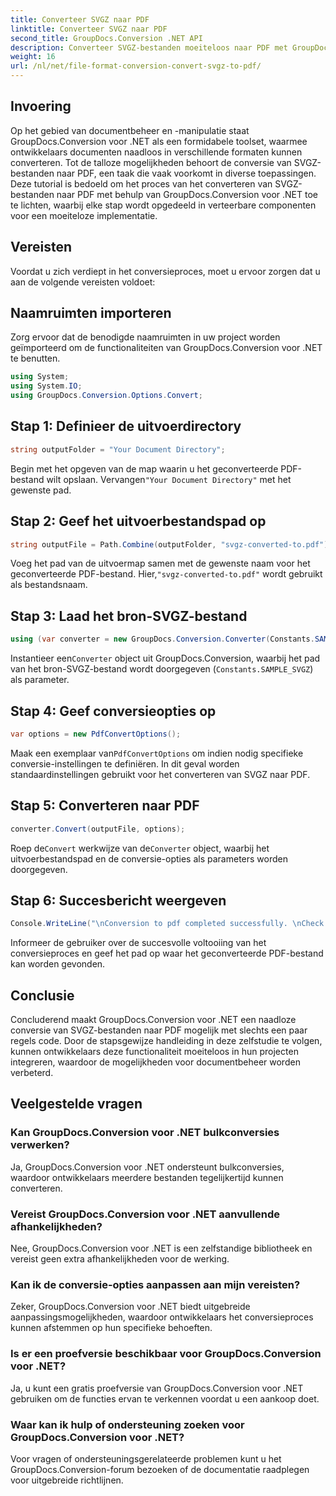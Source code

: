 ```yaml
---
title: Converteer SVGZ naar PDF
linktitle: Converteer SVGZ naar PDF
second_title: GroupDocs.Conversion .NET API
description: Converteer SVGZ-bestanden moeiteloos naar PDF met GroupDocs.Conversion voor .NET. Ontdek de stapsgewijze zelfstudie en ontketen naadloze mogelijkheden voor documentbeheer.
weight: 16
url: /nl/net/file-format-conversion-convert-svgz-to-pdf/
---
```

## Invoering
Op het gebied van documentbeheer en -manipulatie staat GroupDocs.Conversion voor .NET als een formidabele toolset, waarmee ontwikkelaars documenten naadloos in verschillende formaten kunnen converteren. Tot de talloze mogelijkheden behoort de conversie van SVGZ-bestanden naar PDF, een taak die vaak voorkomt in diverse toepassingen. Deze tutorial is bedoeld om het proces van het converteren van SVGZ-bestanden naar PDF met behulp van GroupDocs.Conversion voor .NET toe te lichten, waarbij elke stap wordt opgedeeld in verteerbare componenten voor een moeiteloze implementatie.
## Vereisten
Voordat u zich verdiept in het conversieproces, moet u ervoor zorgen dat u aan de volgende vereisten voldoet:

## Naamruimten importeren
Zorg ervoor dat de benodigde naamruimten in uw project worden geïmporteerd om de functionaliteiten van GroupDocs.Conversion voor .NET te benutten.
```csharp
using System;
using System.IO;
using GroupDocs.Conversion.Options.Convert;
```

## Stap 1: Definieer de uitvoerdirectory
```csharp
string outputFolder = "Your Document Directory";
```
 Begin met het opgeven van de map waarin u het geconverteerde PDF-bestand wilt opslaan. Vervangen`"Your Document Directory"` met het gewenste pad.
## Stap 2: Geef het uitvoerbestandspad op
```csharp
string outputFile = Path.Combine(outputFolder, "svgz-converted-to.pdf");
```
 Voeg het pad van de uitvoermap samen met de gewenste naam voor het geconverteerde PDF-bestand. Hier,`"svgz-converted-to.pdf"` wordt gebruikt als bestandsnaam.
## Stap 3: Laad het bron-SVGZ-bestand
```csharp
using (var converter = new GroupDocs.Conversion.Converter(Constants.SAMPLE_SVGZ))
```
 Instantieer een`Converter` object uit GroupDocs.Conversion, waarbij het pad van het bron-SVGZ-bestand wordt doorgegeven (`Constants.SAMPLE_SVGZ`) als parameter.
## Stap 4: Geef conversieopties op
```csharp
var options = new PdfConvertOptions();
```
 Maak een exemplaar van`PdfConvertOptions` om indien nodig specifieke conversie-instellingen te definiëren. In dit geval worden standaardinstellingen gebruikt voor het converteren van SVGZ naar PDF.
## Stap 5: Converteren naar PDF
```csharp
converter.Convert(outputFile, options);
```
 Roep de`Convert` werkwijze van de`Converter` object, waarbij het uitvoerbestandspad en de conversie-opties als parameters worden doorgegeven.
## Stap 6: Succesbericht weergeven
```csharp
Console.WriteLine("\nConversion to pdf completed successfully. \nCheck output in {0}", outputFolder);
```
Informeer de gebruiker over de succesvolle voltooiing van het conversieproces en geef het pad op waar het geconverteerde PDF-bestand kan worden gevonden.

## Conclusie
Concluderend maakt GroupDocs.Conversion voor .NET een naadloze conversie van SVGZ-bestanden naar PDF mogelijk met slechts een paar regels code. Door de stapsgewijze handleiding in deze zelfstudie te volgen, kunnen ontwikkelaars deze functionaliteit moeiteloos in hun projecten integreren, waardoor de mogelijkheden voor documentbeheer worden verbeterd.
## Veelgestelde vragen
### Kan GroupDocs.Conversion voor .NET bulkconversies verwerken?
Ja, GroupDocs.Conversion voor .NET ondersteunt bulkconversies, waardoor ontwikkelaars meerdere bestanden tegelijkertijd kunnen converteren.
### Vereist GroupDocs.Conversion voor .NET aanvullende afhankelijkheden?
Nee, GroupDocs.Conversion voor .NET is een zelfstandige bibliotheek en vereist geen extra afhankelijkheden voor de werking.
### Kan ik de conversie-opties aanpassen aan mijn vereisten?
Zeker, GroupDocs.Conversion voor .NET biedt uitgebreide aanpassingsmogelijkheden, waardoor ontwikkelaars het conversieproces kunnen afstemmen op hun specifieke behoeften.
### Is er een proefversie beschikbaar voor GroupDocs.Conversion voor .NET?
Ja, u kunt een gratis proefversie van GroupDocs.Conversion voor .NET gebruiken om de functies ervan te verkennen voordat u een aankoop doet.
### Waar kan ik hulp of ondersteuning zoeken voor GroupDocs.Conversion voor .NET?
Voor vragen of ondersteuningsgerelateerde problemen kunt u het GroupDocs.Conversion-forum bezoeken of de documentatie raadplegen voor uitgebreide richtlijnen.